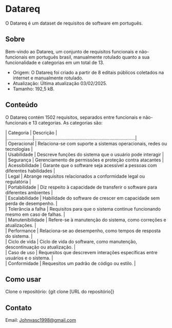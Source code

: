 # Datareq
O Datareq é um dataset de requisitos de software em português.

## Sobre
Bem-vindo ao Datareq, um conjunto de requisitos funcionais e não-funcionais em portuguẽs brasil, manualmente rotulado quanto a sua funcionalidade e categorias em um total de 13.
- Origem: O Datareq foi criado a partir de 8 editais públicos coletados na internet e manualmente rotulado.
- Atualização: Última atualização 03/02/2025.
- Tamanho: 192,5 kB.

## Conteúdo
O Datareq contém 1502 requisitos, separados entre funcionais e não-funcionais e 13 categorias. As categorias são:


| Categoria          | Descrição                                                                    |<br>
|....................|..............................................................................|<br>
| Operacional        | Relaciona-se com suporte a sistemas operacionais, redes ou tecnologias       |<br>
| Usabilidade        | Descreve funções do sistema que o usuário pode interagir                     |<br>
| Segurança          | Gerenciamento de permissões e proteção contra atacantes                      |<br>
| Acessibilidade     | Garante que o software seja acessível a pessoas com diferentes habilidades   |<br>
| Legal              | Abrange requisitos relacionados a conformidade legal ou regulatória          |<br>
| Portabilidade      | Diz respeito à capacidade de transferir o software para diferentes ambientes |<br>
| Escalabilidade     | Habilidade do software de crescer em capacidade sem perda de desempenho.     |<br>
| Tolerância a falha | Requisitos para que o sistema continue funcionando mesmo em caso de falhas.  |<br>
| Manutenibilidade   | Refere-se à manutenção do sistema, como correções e atualizações.            |<br>
| Performance        | Relaciona-se ao desempenho, como tempos de resposta do sistema.              |<br>
| Ciclo de vida      | Ciclo de vida do software, como manutenção, descontinuação ou atualização.   |<br>
| Caso de uso        | Requesitos que descrevem interações específicas entre usuários e o sistema.  |<br>
| Conformidade       | Requesitos um padrão de código ou estilo.                                    |<br>

## Como usar
Clone o repositório:
{git clone [URL do repositório]}

## Contato

Email: Johnvasc1998@gmail.com
